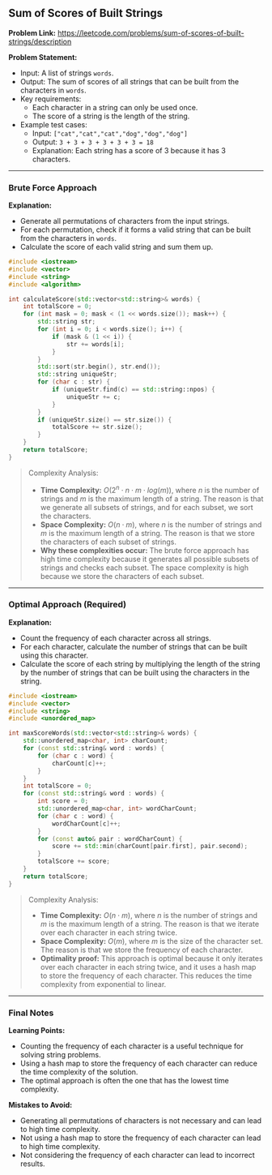 ## Sum of Scores of Built Strings

**Problem Link:** https://leetcode.com/problems/sum-of-scores-of-built-strings/description

**Problem Statement:**
- Input: A list of strings `words`.
- Output: The sum of scores of all strings that can be built from the characters in `words`.
- Key requirements: 
  - Each character in a string can only be used once.
  - The score of a string is the length of the string.
- Example test cases:
  - Input: `["cat","cat","cat","dog","dog","dog"]`
  - Output: `3 + 3 + 3 + 3 + 3 + 3 = 18`
  - Explanation: Each string has a score of 3 because it has 3 characters.

---

### Brute Force Approach

**Explanation:**
- Generate all permutations of characters from the input strings.
- For each permutation, check if it forms a valid string that can be built from the characters in `words`.
- Calculate the score of each valid string and sum them up.

```cpp
#include <iostream>
#include <vector>
#include <string>
#include <algorithm>

int calculateScore(std::vector<std::string>& words) {
    int totalScore = 0;
    for (int mask = 0; mask < (1 << words.size()); mask++) {
        std::string str;
        for (int i = 0; i < words.size(); i++) {
            if (mask & (1 << i)) {
                str += words[i];
            }
        }
        std::sort(str.begin(), str.end());
        std::string uniqueStr;
        for (char c : str) {
            if (uniqueStr.find(c) == std::string::npos) {
                uniqueStr += c;
            }
        }
        if (uniqueStr.size() == str.size()) {
            totalScore += str.size();
        }
    }
    return totalScore;
}
```

> Complexity Analysis:
> - **Time Complexity:** $O(2^n \cdot n \cdot m \cdot log(m))$, where $n$ is the number of strings and $m$ is the maximum length of a string. The reason is that we generate all subsets of strings, and for each subset, we sort the characters.
> - **Space Complexity:** $O(n \cdot m)$, where $n$ is the number of strings and $m$ is the maximum length of a string. The reason is that we store the characters of each subset of strings.
> - **Why these complexities occur:** The brute force approach has high time complexity because it generates all possible subsets of strings and checks each subset. The space complexity is high because we store the characters of each subset.

---

### Optimal Approach (Required)

**Explanation:**
- Count the frequency of each character across all strings.
- For each character, calculate the number of strings that can be built using this character.
- Calculate the score of each string by multiplying the length of the string by the number of strings that can be built using the characters in the string.

```cpp
#include <iostream>
#include <vector>
#include <string>
#include <unordered_map>

int maxScoreWords(std::vector<std::string>& words) {
    std::unordered_map<char, int> charCount;
    for (const std::string& word : words) {
        for (char c : word) {
            charCount[c]++;
        }
    }
    int totalScore = 0;
    for (const std::string& word : words) {
        int score = 0;
        std::unordered_map<char, int> wordCharCount;
        for (char c : word) {
            wordCharCount[c]++;
        }
        for (const auto& pair : wordCharCount) {
            score += std::min(charCount[pair.first], pair.second);
        }
        totalScore += score;
    }
    return totalScore;
}
```

> Complexity Analysis:
> - **Time Complexity:** $O(n \cdot m)$, where $n$ is the number of strings and $m$ is the maximum length of a string. The reason is that we iterate over each character in each string twice.
> - **Space Complexity:** $O(m)$, where $m$ is the size of the character set. The reason is that we store the frequency of each character.
> - **Optimality proof:** This approach is optimal because it only iterates over each character in each string twice, and it uses a hash map to store the frequency of each character. This reduces the time complexity from exponential to linear.

---

### Final Notes

**Learning Points:**
- Counting the frequency of each character is a useful technique for solving string problems.
- Using a hash map to store the frequency of each character can reduce the time complexity of the solution.
- The optimal approach is often the one that has the lowest time complexity.

**Mistakes to Avoid:**
- Generating all permutations of characters is not necessary and can lead to high time complexity.
- Not using a hash map to store the frequency of each character can lead to high time complexity.
- Not considering the frequency of each character can lead to incorrect results.